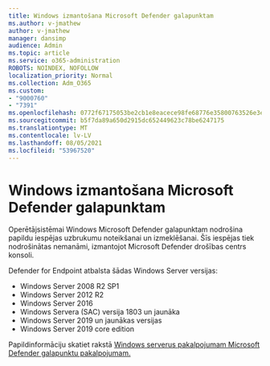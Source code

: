 ```yaml
---
title: Windows izmantošana Microsoft Defender galapunktam
ms.author: v-jmathew
author: v-jmathew
manager: dansimp
audience: Admin
ms.topic: article
ms.service: o365-administration
ROBOTS: NOINDEX, NOFOLLOW
localization_priority: Normal
ms.collection: Adm_O365
ms.custom:
- "9000760"
- "7391"
ms.openlocfilehash: 0772f67175053be2cb1e8eacece98fe68776e35800763526e3e6f4fd5375228c
ms.sourcegitcommit: b5f7da89a650d2915dc652449623c78be6247175
ms.translationtype: MT
ms.contentlocale: lv-LV
ms.lasthandoff: 08/05/2021
ms.locfileid: "53967520"
---
```

# <a name="onboard-a-windows-server-to-microsoft-defender-for-endpoint"></a>Windows izmantošana Microsoft Defender galapunktam

Operētājsistēmai Windows Microsoft Defender galapunktam nodrošina papildu iespējas uzbrukumu noteikšanai un izmeklēšanai. Šīs iespējas tiek nodrošinātas nemanāmi, izmantojot Microsoft Defender drošības centrs konsoli.

Defender for Endpoint atbalsta šādas Windows Server versijas:

- Windows Server 2008 R2 SP1
- Windows Server 2012 R2
- Windows Server 2016
- Windows Servera (SAC) versija 1803 un jaunāka
- Windows Server 2019 un jaunākas versijas
- Windows Server 2019 core edition

Papildinformāciju skatiet rakstā [Windows serverus pakalpojumam Microsoft Defender galapunktu pakalpojumam.](https://go.microsoft.com/fwlink/?linkid=2143627)
